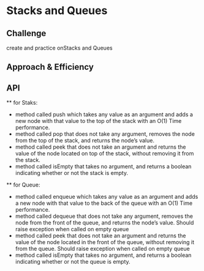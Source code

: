 # Stacks and Queues
<!-- Short summary or background information -->

## Challenge
create and practice onStacks and Queues

## Approach & Efficiency
<!-- What approach did you take? Why? What is the Big O space/time for this approach? -->

## API

** for Staks:
* method called push which takes any value as an argument and adds a new node with that value to the top of the stack with an O(1) Time performance.
* method called pop that does not take any argument, removes the node from the top of the stack, and returns the node’s value.
* method called peek that does not take an argument and returns the value of the node located on top of the stack, without removing it from the stack.
* method called isEmpty that takes no argument, and returns a boolean indicating whether or not the stack is empty.

** for Queue: 

* method called enqueue which takes any value as an argument and adds a new node with that value to the back of the queue with an O(1) Time performance.
* method called dequeue that does not take any argument, removes the node from the front of the queue, and returns the node’s value.
Should raise exception when called on empty queue
* method called peek that does not take an argument and returns the value of the node located in the front of the queue, without removing it from the queue.
Should raise exception when called on empty queue
* method called isEmpty that takes no argument, and returns a boolean indicating whether or not the queue is empty.